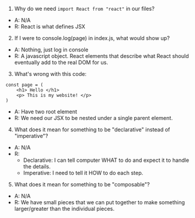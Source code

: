1. Why do we need `import React from "react"` in our files?
- A: N/A
- R: React is what defines JSX
2. If I were to console.log(page) in index.js, what would show up?
- A: Nothing, just log in console
- R: A javascript object. React elements that describe what React should eventually add to the real DOM for us.
3. What's wrong with this code:
```
const page = (
    <h1> Hello </h1>
    <p> This is my website! </p>
)
```
- A: Have two root element
- R: We need our JSX to be nested under a single parent element.
4. What does it mean for something to be "declarative" instead of "imperative"?
- A: N/A
- R:
  - Declarative: I can tell computer WHAT to do and expect it to handle the details.
  - Imperative: I need to tell it HOW to do each step.
5. What does it mean for something to be "composable"?
- A: N/A
- R: We have small pieces that we can put together to make something larger/greater than the individual pieces. 
